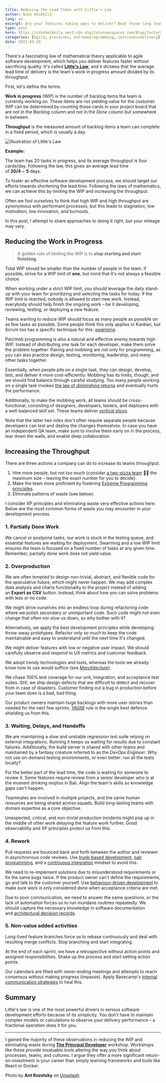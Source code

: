 ```yaml
---
title: Reducing the Lead Times with Little's Law
author: Niko Heikkilä
lang: en
excerpt: Are your features taking ages to deliver? Beat those long lead times by reducing the work in progress and increasing throughput.
type: post
hero: https://nikoheikkila.ams3.cdn.digitaloceanspaces.com/Blog/factory.jpg
categories: [agile, processes, extremeprogramming, continuousdelivery]
date: 2021-03-28
---
```


There's a fascinating law of mathematical theory applicable to agile software development, which helps you deliver features faster without sacrificing quality. It's called [**Little's Law**](https://toggl.com/track/littles-law/), and it dictates that the average lead time of delivery is the team's work in progress amount divided by its throughput.

First, let's define the terms.

**Work in progress** (WIP) is the number of backlog items the team is currently working on. These items are not yielding value for the customer. WIP can be determined by counting those cards in your project board that are not in the *Backlog* column and not in the *Done* column but somewhere in between.

**Throughput** is the measured amount of backlog items a team can complete in a fixed period, which is usually a day.

![Illustration of Little's Law](https://nikoheikkila.ams3.cdn.digitaloceanspaces.com/Blog/reducing-the-lead-times-with-littles-law.png)

**Example:**

The team has 20 tasks in progress, and its average throughput is four cards/day. Following the law, this gives an average lead time of **20/4** = **5** days.

To foster an effective software development process, we should target our efforts towards shortening the lead time. Following the laws of mathematics, we can achieve this by limiting the WIP and increasing the throughput.

Often we fool ourselves to think that high WIP and high throughput are synonymous with performant processes, but this leads to stagnation, low motivation, low innovation, and burnouts.

In this post, I attempt to share approaches to doing it right, but your mileage may vary.

## Reducing the Work in Progress

> A golden rule of limiting the WIP is to **stop starting and start finishing**.

Total WIP should be smaller than the number of people in the team. If possible, strive for a WIP limit of **one**, but mind that it's not always a feasible choice.

When working under a strict WIP limit, you should leverage the daily stand-up with your team for prioritizing and selecting the tasks for today. If the WIP limit is reached, nobody is allowed to start new work. Instead, everybody should help finish the ongoing work – be it developing, reviewing, testing, or deploying a new feature.

Teams wanting to reduce WIP should focus as many people as possible on as few tasks as possible. Some people think this only applies to Kanban, but Scrum too has a specific technique for this: [*swarming*](https://www.scruminc.com/swarming-instantly-boost-scrum-team-productivity/).

Pair/mob programming is also a natural and effective enemy towards high WIP. Instead of distributing one task for each developer, make them solve the problem together. Pairing and mobbing are not only for programming, as you can also practice design, testing, monitoring, leadership, and many other tasks together.

Essentially, when people pile on a single task, they can design, develop, test, and deliver it more cost-efficiently. Mobbing has its limits, though, and we should find balance through careful studying. Too many people working on a single task invokes [the law of diminishing returns](https://www.investopedia.com/terms/l/lawofdiminishingmarginalreturn.asp) and eventually hurts the performance.

Additionally, to make the mobbing work, all teams should be cross-functional, consisting of designers, developers, testers, and deployers with a well-balanced skill set. These teams deliver [*vertical slices*](https://en.wikipedia.org/wiki/Vertical_slice).

Note that the latter two roles don't often require separate people because developers can test and deploy the changes themselves. In case you have an independent QA team, make sure to involve them early on in the process, tear down the walls, and enable deep collaboration.

## Increasing the Throughput

There are three actions a company can do to increase its teams throughput.

1. Hire more people, but not too much (consider [a two-pizza team](https://jasoncrawford.org/two-pizza-teams) 🍕🍕 the maximum size – leaving the exact number for you to decide).
2. Make the team more proficient by fostering [Extreme Programming principles](https://en.wikipedia.org/wiki/Extreme_programming#Principles).
3. Eliminate patterns of waste (see below).

I consider XP principles and eliminating waste very effective actions here. Below are the most common forms of waste you may encounter in your development process.

### 1. Partially Done Work

We cancel or postpone tasks, our work is stuck in the testing queue, and essential features are waiting for deployment. Swarming and a low WIP limit ensures the team is focused on a fixed number of tasks at any given time. Remember, partially done work does not yield value.

### 2. Overproduction

We are often tempted to design non-trivial, abstract, and flexible code for the speculative future, which might never happen. We may add complex data analysis and charts functionality to the project instead of adding an **Export as CSV** button. Instead, think about how you can solve problems with less or no code.

We might drive ourselves into an endless loop during refactoring code where we polish secondary or unimportant code. Such code might not even change that often nor slow us down, so why bother with it?

Alternatively, we apply the best development principles while developing throw-away prototypes. Refactor only so much to keep the code maintainable and easy to understand until the next time it's changed.

We might deliver features with low or negative user impact. We should carefully observe and respond to UX metrics and customer feedback.

We adopt trendy technologies and tools, whereas the tools we already know how to use would suffice (see [*Marchitecture*](https://en.wikipedia.org/wiki/Marchitecture)).

We chase 100% test coverage for our unit, integration, and acceptance test suites. Still, we ship design defects that are difficult to detect and recover from in case of disasters. Customer finding out a bug in production before your team does is a bad, bad thing.

Our product owners maintain huge backlogs with more user stories than needed for the next few sprints. [*YAGNI*](https://www.martinfowler.com/bliki/Yagni.html) rule is the single best defence shielding us from this.

### 3. Waiting, Delays, and Handoffs

We are maintaining a slow and unstable regression test suite relying on external integrations. Running it keeps us waiting for results due to constant failures. Additionally, the build server is shared with other teams and maintained by a fantasy creature referred to as the *DevOps Engineer*. Why not use on-demand testing environments, or even better: run all the tests locally?

For the better part of the lead time, the code is waiting for someone to review it. Some features require review from a senior developer who is at the moment drinking mojitos in Bali. Align the team's skills so knowledge gaps can't happen.

Teammates are involved in multiple projects, and the same human resources are being shared across squads. Build long-lasting teams with domain expertise as a core objective.

Unexpected, critical, and non-trivial production incidents might pop up in the middle of other work delaying the feature work further. Good observability and XP principles protect us from this.

### 4. Rework

Pull requests are bounced back and forth between the author and reviewer in asynchronous code reviews. Use [trunk-based development](https://trunkbaseddevelopment.com/), [pair programming](https://martinfowler.com/articles/on-pair-programming.html), and a [continuous integration](https://martinfowler.com/articles/continuousIntegration.html) mindset to avoid this.

We need to re-implement solutions due to misunderstood requirements or fix the same bugs twice. If the product owner can't define the requirements, go and talk to the customer yourself. Use [behaviour-driven development](https://en.wikipedia.org/wiki/Behavior-driven_development) to make sure work is only considered done when acceptance criteria are met.

Due to poor communication, we need to answer the same questions, or the lack of automation forces us to run mundane routines repeatedly. We should capture the necessary knowledge in software documentation and [architectural decision records](https://adr.github.io/).

### 5. Non-value added activities

Long-lived feature branches force us to rebase continuously and deal with resulting merge conflicts. Stop branching and start integrating.

At the end of each sprint, we have a retrospective without action points and assigned responsibilities. Shake up the process and start setting action points.

Our calendars are filled with never-ending meetings and attempts to reach consensus without making progress (impasse). Apply Basecamp's [internal communication strategies](https://basecamp.com/guides/how-we-communicate) to heal this.

## Summary

Little's law is one of the most powerful drivers in serious software development efforts because of its simplicity. You don't have to maintain complex models or calculations to observe your delivery performance – a fractional operation does it for you.

---

I gained the majority of these observations in reducing the WIP and eliminating waste during [**The Principal Developer**](https://principal.dev) workshop. Workshops like these provide invaluable tools altering the way you think about processes, teams, and cultures. I argue they offer a more significant return-on-investment in your career than simply learning frameworks and tools like React or Docker.

Photo by **Ant Rozetsky** on [Unsplash](https://unsplash.com/photos/SLIFI67jv5k).

